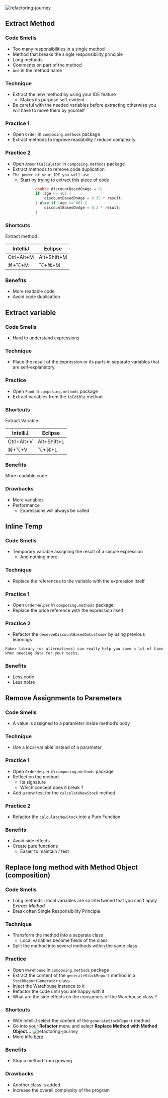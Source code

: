 ![refactoring-journey](img/1-composing-method.png)

## Extract Method
### Code Smells
* Too many responsibilities in a single method
* Method that breaks the single responsibility principle
* Long methods
* Comments on part of the method
* `And` in the method name

### Technique
* Extract the new method by using your IDE feature
    * Makes its purpose self-evident
* Be careful with the needed variables before extracting otherwise you will have to move them by yourself

### Practice 1
* Open `Order` in `composing.methods` package
* Extract methods to improve readability / reduce complexity

### Practice 2
* Open `AmountCalculator` in `composing.methods` package
* Extract methods to remove code duplication
* `The power of your IDE you will use`
    * Start by trying to extract this piece of code
    ```java
              double discountBasedOnAge = 0;
              if (age <= 16) {
                  discountBasedOnAge = 0.35 * result;
              } else if (age >= 60) {
                  discountBasedOnAge = 0.2 * result;
              }
 
### Shortcuts
Extract method :

| IntelliJ | Eclipse |
|---|---|
| Ctrl+Alt+M | Alt+Shift+M |
| ⌘+⌥+M | ⌥+⌘+M |

### Benefits
* More readable code
* Avoid code duplication

## Extract variable
### Code Smells
* Hard to understand expressions

### Technique
* Place the result of the expression or its parts in separate variables that are self-explanatory.

### Practice
* Open `Food` in `composing.methods` package
* Extract variables from the `isEdible` method

### Shortcuts
Extract Variable :

| IntelliJ | Eclipse |
|---|---|
| Ctrl+Alt+V | Alt+Shift+L |
| ⌘+⌥+V | ⌥+⌘+L |

### Benefits
More readable code

### Drawbacks
* More variables
* Performance
    * Expressions will always be called

## Inline Temp
### Code Smells
* Temporary variable assigning the result of a simple expression
    * And nothing more

### Technique
* Replace the references to the variable with the expression itself

### Practice 1
* Open `OrderHelper` in `composing.methods` package
* Replace the price reference with the expression itself

### Practice 2
* Refactor the `deserveDiscountBasedOnCustomer` by using previous learnings

`Faker library (or alternatives) can really help you save a lot of time when needing data for your tests.` 

### Benefits
* Less code
* Less noise

## Remove Assignments to Parameters
### Code Smells
* A value is assigned to a parameter inside method’s body

### Technique
* Use a local variable instead of a parameter.

### Practice 1
* Open `OrderHelper` in `composing.methods` package  
* Reflect on the method
    * Its signature
    * Which concept does it break ?
* Add a new test for the `calculateNewStock` method

### Practice 2
* Refactor the `calculateNewStock` into a Pure Function

### Benefits
* Avoid side effects
* Create pure functions
    * Easier to maintain / test
    
## Replace long method with Method Object (composition)
### Code Smells
* Long methods : local variables are so intertwined that you can’t apply *Extract Method*
* Break often Single Responsibility Principle

### Technique
* Transform the method into a separate class
    * Local variables become fields of the class
* Split the method into several methods within the same class

### Practice
* Open `Warehouse` in `composing.methods` package  
* Extract the content of the `generateStockReport` method in a `StockReportGenerator` class
* Inject the Warehouse instance to it
* Refactor the code until you are happy with it
* What are the side effects on the consumers of the Warehouse class ?

### Shortcuts
* With IntelliJ select the content of the `generateStockReport` method
* Go into your **Refactor** menu and select **Replace Method with Method Object...**
![refactoring-journey](img/replaceMethodWithMethodObject.png)
* More info [here](https://www.jetbrains.com/help/idea/extract-into-class-refactorings.html#extract_method_object)

### Benefits
* Stop a method from growing

### Drawbacks
* Another class is added
* Increase the overall complexity of the program
